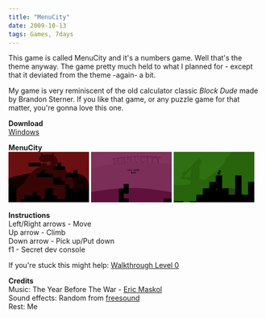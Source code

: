 ```yaml
---
title: "MenuCity"
date: 2009-10-13
tags: Games, 7days
---
```


This game is called MenuCity and it's a numbers game. Well that's the theme anyway. The game pretty much held to what I planned for - except that it deviated from the theme -again- a bit.

My game is very reminiscent of the old calculator classic *Block Dude* made by Brandon Sterner. If you like that game, or any puzzle game for that matter, you're gonna love this one.

**Download**  
[Windows](#)

**MenuCity**   
![](/images/games/thumbs/menucity1.png)
![](/images/games/thumbs/menucity2.png)
![](/images/games/thumbs/menucity3.png)

**Instructions**   
Left/Right arrows - Move   
Up arrow - Climb   
Down arrow - Pick up/Put down   
f1 - Secret dev console

If you're stuck this might help: [Walkthrough Level 0](/blog/2009/10/16/menucity_level_0_walkthrough/)

**Credits**   
Music: The Year Before The War - [Eric Maskol](http://ericmaskol.com/)   
Sound effects: Random from [freesound](http://www.freesound.org/)   
Rest: Me
